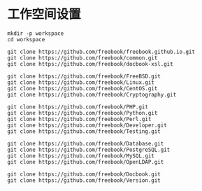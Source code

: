 # 工作空间设置

    mkdir -p workspace
    cd workspace
    
    git clone https://github.com/freebook/freebook.github.io.git
    git clone https://github.com/freebook/common.git
    git clone https://github.com/freebook/docbook-xsl.git
    
    git clone https://github.com/freebook/FreeBSD.git
    git clone https://github.com/freebook/Linux.git
    git clone https://github.com/freebook/CentOS.git 
    git clone https://github.com/freebook/Cryptography.git
    
    git clone https://github.com/freebook/PHP.git
    git clone https://github.com/freebook/Python.git
    git clone https://github.com/freebook/Perl.git
    git clone https://github.com/freebook/Developer.git
    git clone https://github.com/freebook/Testing.git
    
    git clone https://github.com/freebook/Database.git    
    git clone https://github.com/freebook/PostgreSQL.git
    git clone https://github.com/freebook/MySQL.git 
    git clone https://github.com/freebook/OpenLDAP.git 
    
    git clone https://github.com/freebook/Docbook.git
    git clone https://github.com/freebook/Version.git


